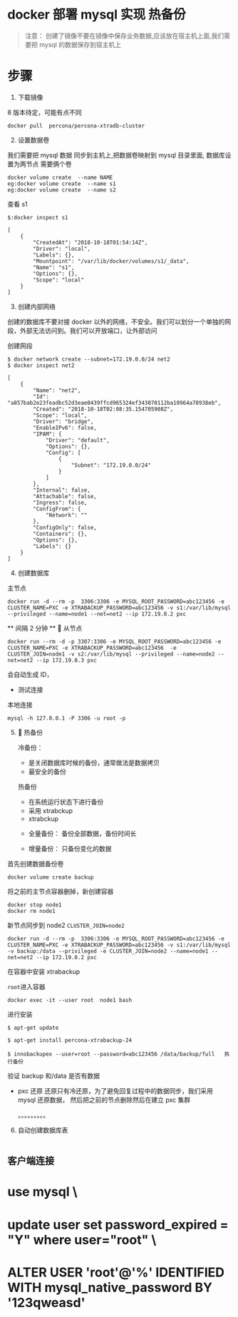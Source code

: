 # docker 部署 mysql 实现 热备份

> 注意： 创建了镜像不要在镜像中保存业务数据,应该放在宿主机上面,我们需要把 mysql 的数据保存到宿主机上

# 步骤

1. 下载镜像

8 版本待定，可能有点不同

```
docker pull  percona/percona-xtradb-cluster
```

<!-- ```
docker pull  mysql：5.7.23
``` -->

2. 设置数据卷

我们需要把 mysql 数据 同步到主机上,把数据卷映射到 mysql 目录里面,
数据库设置为两节点 需要俩个卷

```
docker volume create  --name NAME
eg:docker volume create  --name s1
eg:docker volume create  --name s2
```

查看 s1

```
$:docker inspect s1

[
    {
        "CreatedAt": "2018-10-18T01:54:14Z",
        "Driver": "local",
        "Labels": {},
        "Mountpoint": "/var/lib/docker/volumes/s1/_data",
        "Name": "s1",
        "Options": {},
        "Scope": "local"
    }
]
```

3. 创建内部网络

创建的数据库不要对接 docker 以外的网络，不安全。我们可以划分一个单独的网段，外部无法访问到。我们可以开放端口，让外部访问

创建网段

```
$ docker network create --subnet=172.19.0.0/24 net2
$ docker inspect net2

[
    {
        "Name": "net2",
        "Id": "a857bab2e23feadbc52d3eae0439ffcd965324ef343070112ba10964a78938eb",
        "Created": "2018-10-18T02:08:35.154705908Z",
        "Scope": "local",
        "Driver": "bridge",
        "EnableIPv6": false,
        "IPAM": {
            "Driver": "default",
            "Options": {},
            "Config": [
                {
                    "Subnet": "172.19.0.0/24"
                }
            ]
        },
        "Internal": false,
        "Attachable": false,
        "Ingress": false,
        "ConfigFrom": {
            "Network": ""
        },
        "ConfigOnly": false,
        "Containers": {},
        "Options": {},
        "Labels": {}
    }
]
```

4. 创建数据库

主节点

```
docker run -d --rm -p  3306:3306 -e MYSQL_ROOT_PASSWORD=abc123456 -e CLUSTER_NAME=PXC -e XTRABACKUP_PASSWORD=abc123456 -v s1:/var/lib/mysql --privileged --name=node1 --net=net2 --ip 172.19.0.2 pxc
```

** 间隔 2 分钟 **

从节点

```
docker run --rm -d -p 3307:3306 -e MYSQL_ROOT_PASSWORD=abc123456 -e CLUSTER_NAME=PXC -e XTRABACKUP_PASSWORD=abc123456  -e CLUSTER_JOIN=node1 -v s2:/var/lib/mysql --privileged --name=node2 --net=net2 --ip 172.19.0.3 pxc
```

会自动生成 ID，

- 测试连接

<!-- 然后执行
```
$ docker run --rm  -d -p 3306:3306 -e MYSQL_ROOT_PASSWORD=123qweasd  --net=net2 --ip 172.19.0.2  mysql:5.7.23
$ (ID)24fd8ac62c89331fb5c664d3c134ea7e1ac129628ad22e89b88d36a26cbd0bd6
```


 原始 docker run --rm -d -p 3306:3306 -e MYSQL_ROOT_PASSWORD=123qweasd -v s1:/var/lib/mysql --privileged --name=handmysql --net=net2 --ip 172.19.0.2 mysql:5.7.23
$ docker run --rm  -d -p 3306:3306 -e MYSQL_ROOT_PASSWORD=123qweasd  --net=net2 --ip 172.19.0.2  mysql

执行

```
docker start ID
```

```
``` -->

本地连接

```
mysql -h 127.0.0.1 -P 3306 -u root -p
```

5.  热备份

   冷备份：

   - 是关闭数据库时候的备份，通常做法是数据拷贝

   * 最安全的备份

   热备份

   - 在系统运行状态下进行备份
   - 采用 xtrabckup

   * xtrabckup

   - 全量备份： 备份全部数据，备份时间长

   - 增量备份： 只备份变化的数据

首先创建数据备份卷

```
docker volume create backup
```

将之前的主节点容器删掉，新创建容器

```
docker stop node1
docker rm node1
```

新节点同步到 node2 `CLUSTER_JOIN=node2`

```
docker run -d --rm -p  3306:3306 -e MYSQL_ROOT_PASSWORD=abc123456 -e CLUSTER_NAME=PXC -e XTRABACKUP_PASSWORD=abc123456 -v s1:/var/lib/mysql -v backup:/data --privileged -e CLUSTER_JOIN=node2 --name=node1 --net=net2 --ip 172.19.0.2 pxc
```

在容器中安装 xtrabackup

`root`进入容器

```
docker exec -it --user root  node1 bash
```

进行安装

```
$ apt-get update

$ apt-get install percona-xtrabackup-24

$ innobackupex --user=root --password=abc123456 /data/backup/full   执行备份
```

验证 backup 和/data 是否有数据

- pxc 还原
  还原只有冷还原，为了避免回复过程中的数据同步，我们采用 mysql 还原数据， 然后把之前的节点删除然后在建立 pxc 集群

  。。。。。。。。。

6. 自动创建数据库表

```

```
## 客户端连接

# use mysql \
# update user set password_expired = "Y" where user="root" \
# ALTER USER 'root'@'%' IDENTIFIED WITH mysql_native_password BY '123qweasd'

